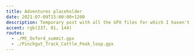 ```yaml
---
title: Adventures placeholder
date: 2021-07-09T15:00:00+1200
description: Temporary post with all the GPX files for which I haven't written trip reports
accent: rgb(237, 81, 144)
routes:
  - ./Mt_Oxford_summit.gpx
  - ./Pinchgut_Track_Cattle_Peak_loop.gpx
---
```

